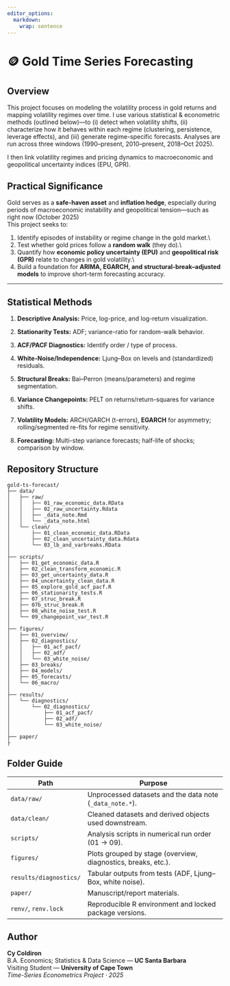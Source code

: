 ```yaml
---
editor_options: 
  markdown: 
    wrap: sentence
---
```


# 🪙 Gold Time Series Forecasting

## Overview

This project focuses on modeling the volatility process in gold returns and mapping volatility regimes over time.
I use various statistical & econometric methods (outlined below)—to (i) detect when volatility shifts, (ii) characterize how it behaves within each regime (clustering, persistence, leverage effects), and (iii) generate regime-specific forecasts.
Analyses are run across three windows (1990–present, 2010–present, 2018–Oct 2025).

I then link volatility regimes and pricing dynamics to macroeconomic and geopolitical uncertainty indices (EPU, GPR).

## Practical Significance

Gold serves as a **safe-haven asset** and **inflation hedge**, especially during periods of macroeconomic instability and geopolitical tension—such as right now (October 2025)\
This project seeks to:

1.  Identify episodes of instability or regime change in the gold market.\
2.  Test whether gold prices follow a **random walk** (they do).\
3.  Quantify how **economic policy uncertainty (EPU)** and **geopolitical risk (GPR)** relate to changes in gold volatility.\
4.  Build a foundation for **ARIMA, EGARCH, and structural-break–adjusted models** to improve short-term forecasting accuracy.

------------------------------------------------------------------------

## Statistical Methods

1.  **Descriptive Analysis:** Price, log-price, and log-return visualization.

2.  **Stationarity Tests:** ADF; variance-ratio for random-walk behavior.

3.  **ACF/PACF Diagnostics:** Identify order / type of process.

4.  **White-Noise/Independence:** Ljung–Box on levels and (standardized) residuals.

5.  **Structural Breaks:** Bai–Perron (means/parameters) and regime segmentation.

6.  **Variance Changepoints:** PELT on returns/return-squares for variance shifts.

7.  **Volatility Models:** ARCH/GARCH (t-errors), **EGARCH** for asymmetry; rolling/segmented re-fits for regime sensitivity.

8.  **Forecasting:** Multi-step variance forecasts; half-life of shocks; comparison by window.

## Repository Structure

``` text
gold-ts-forecast/
├── data/
│   ├── raw/
│   │   ├── 01_raw_economic_data.RData
│   │   ├── 02_raw_uncertainty.Rdata
│   │   ├── _data_note.Rmd
│   │   └── _data_note.html
│   └── clean/
│       ├── 01_clean_economic_data.RData
│       ├── 02_clean_uncertainty_data.Rdata
│       └── 03_lb_and_varbreaks.RData
│
├── scripts/
│   ├── 01_get_economic_data.R
│   ├── 02_clean_transform_economic.R
│   ├── 03_get_uncertainty_data.R
│   ├── 04_uncertainty_clean_data.R
│   ├── 05_explore_gold_acf_pacf.R
│   ├── 06_stationarity_tests.R
│   ├── 07_struc_break.R
│   ├── 07b_struc_break.R
│   ├── 08_white_noise_test.R
│   └── 09_changepoint_var_test.R
│
├── figures/
│   ├── 01_overview/
│   ├── 02_diagnostics/
│   │   ├── 01_acf_pacf/
│   │   ├── 02_adf/
│   │   └── 03_white_noise/
│   ├── 03_breaks/
│   ├── 04_models/
│   ├── 05_forecasts/
│   └── 06_macro/
│
├── results/
│   └── diagnostics/
│       └── 02_diagnostics/
│           ├── 01_acf_pacf/
│           ├── 02_adf/
│           └── 03_white_noise/
│
├── paper/
├
```

## Folder Guide

| Path | Purpose |
|----|----|
| `data/raw/` | Unprocessed datasets and the data note (`_data_note.*`). |
| `data/clean/` | Cleaned datasets and derived objects used downstream. |
| `scripts/` | Analysis scripts in numerical run order (01 → 09). |
| `figures/` | Plots grouped by stage (overview, diagnostics, breaks, etc.). |
| `results/diagnostics/` | Tabular outputs from tests (ADF, Ljung–Box, white noise). |
| `paper/` | Manuscript/report materials. |
| `renv/`, `renv.lock` | Reproducible R environment and locked package versions. |

## Author

**Cy Coldiron**\
B.A. Economics; Statistics & Data Science — **UC Santa Barbara**\
Visiting Student — **University of Cape Town**\
*Time-Series Econometrics Project · 2025*

